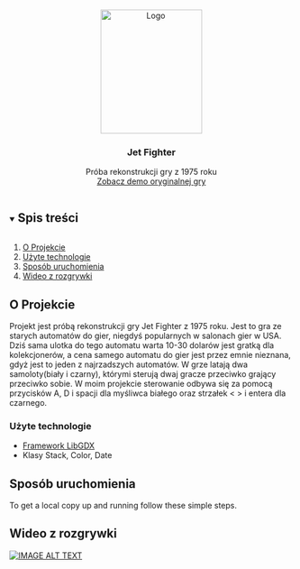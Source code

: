 <!-- PROJECT LOGO -->
<br />
<p align="center">
  <a href="https://en.wikipedia.org/wiki/Jet_Fighter_(video_game)">
    <img src="https://flyers.arcade-museum.com/flyers_video/atari/11009001.jpg" alt="Logo" width="180" height="220">
  </a>

  <h3 align="center">Jet Fighter</h3>

  <p align="center">
    Próba rekonstrukcji gry z 1975 roku
    <br />
    <a href="https://www.youtube.com/watch?v=MMObEpsy7Eg">Zobacz demo oryginalnej gry</a>
  </p>
</p>



<!-- TABLE OF CONTENTS -->
<details open="open">
  <summary><h2 style="display: inline-block">Spis treści</h2></summary>
  <ol>
    <li>
      <a href="#o-projekcie">O Projekcie</a>
        <li><a href="#użyte-technologie">Użyte technologie</a></li>
    </li>
    <li>
      <a href="#sposób-uruchomienia">Sposób uruchomienia</a>
  </li>
   <li>
      <a href="#wideo-z-rozgrywki">Wideo z rozgrywki</a>
  </li>
  </ol>
</details>



<!-- ABOUT THE PROJECT -->
## O Projekcie

Projekt jest próbą rekonstrukcji gry Jet Fighter z 1975 roku. Jest to gra ze starych automatów do gier, niegdyś popularnych w salonach gier w USA. Dziś sama ulotka do tego automatu warta 10-30 dolarów jest gratką dla kolekcjonerów, a cena samego automatu do gier jest przez emnie nieznana, gdyż jest to jeden z najrzadszych automatów. W grze latają dwa samoloty(biały i czarny), którymi sterują dwaj gracze przeciwko grający przeciwko sobie. W moim projekcie sterowanie odbywa się za pomocą przycisków A, D i spacji dla myśliwca białego oraz strzałek < > i entera dla czarnego.

### Użyte technologie

* [Framework LibGDX](https://libgdx.com/dev/)
* Klasy Stack, Color, Date

## Sposób uruchomienia

To get a local copy up and running follow these simple steps.

## Wideo z rozgrywki

[![IMAGE ALT TEXT](https://img.youtube.com/vi/RmaOK0SfDqc/0.jpg)](https://www.youtube.com/watch?v=RmaOK0SfDqc "Video Title")
